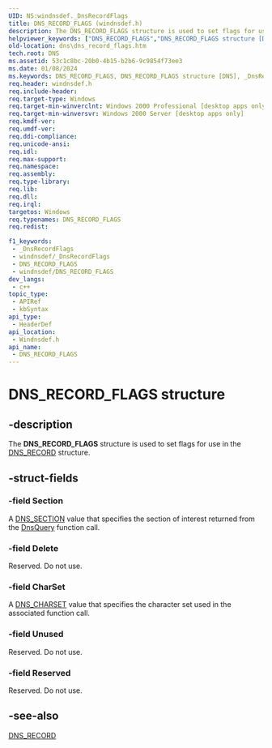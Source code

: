 ```yaml
---
UID: NS:windnsdef._DnsRecordFlags
title: DNS_RECORD_FLAGS (windnsdef.h)
description: The DNS_RECORD_FLAGS structure is used to set flags for use in the DNS_RECORD structure.
helpviewer_keywords: ["DNS_RECORD_FLAGS","DNS_RECORD_FLAGS structure [DNS]","_DnsRecordFlags","_dns_dns_record_flags","dns.dns_record_flags","windnsdef/DNS_RECORD_FLAGS"]
old-location: dns\dns_record_flags.htm
tech.root: DNS
ms.assetid: 53c1c8bc-20b0-4b15-b2b6-9c9854f73ee3
ms.date: 01/08/2024
ms.keywords: DNS_RECORD_FLAGS, DNS_RECORD_FLAGS structure [DNS], _DnsRecordFlags, _dns_dns_record_flags, dns.dns_record_flags, windnsdef/DNS_RECORD_FLAGS
req.header: windnsdef.h
req.include-header: 
req.target-type: Windows
req.target-min-winverclnt: Windows 2000 Professional [desktop apps only]
req.target-min-winversvr: Windows 2000 Server [desktop apps only]
req.kmdf-ver: 
req.umdf-ver: 
req.ddi-compliance: 
req.unicode-ansi: 
req.idl: 
req.max-support: 
req.namespace: 
req.assembly: 
req.type-library: 
req.lib: 
req.dll: 
req.irql: 
targetos: Windows
req.typenames: DNS_RECORD_FLAGS
req.redist: 

f1_keywords:
 - _DnsRecordFlags
 - windnsdef/_DnsRecordFlags
 - DNS_RECORD_FLAGS
 - windnsdef/DNS_RECORD_FLAGS
dev_langs:
 - c++
topic_type:
 - APIRef
 - kbSyntax
api_type:
 - HeaderDef
api_location:
 - Windnsdef.h
api_name:
 - DNS_RECORD_FLAGS
---
```


# DNS_RECORD_FLAGS structure


## -description

The 
<b>DNS_RECORD_FLAGS</b> structure is used to set flags for use in the 
<a href="/windows/win32/api/windnsdef/ns-windns-dns_recorda">DNS_RECORD</a> structure.

## -struct-fields

### -field Section

A <a href="/windows/win32/api/windnsdef/ne-windns-dns_section">DNS_SECTION</a> value that specifies the section of interest returned from the 
<a href="/windows/win32/api/windnsdef/nf-windns-dnsquery_a">DnsQuery</a> function call.

### -field Delete

Reserved. Do not use.

### -field CharSet

A <a href="/windows/win32/api/windnsdef/ne-windns-dns_charset">DNS_CHARSET</a> value that specifies the character set used in the associated function call.

### -field Unused

Reserved. Do not use.

### -field Reserved

Reserved. Do not use.

## -see-also

<a href="/windows/win32/api/windnsdef/ns-windns-dns_recorda">DNS_RECORD</a>